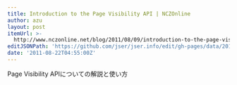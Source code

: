 ```yaml
---
title: Introduction to the Page Visibility API | NCZOnline
author: azu
layout: post
itemUrl: >-
  http://www.nczonline.net/blog/2011/08/09/introduction-to-the-page-visibility-api/
editJSONPath: 'https://github.com/jser/jser.info/edit/gh-pages/data/2011/08/index.json'
date: '2011-08-22T04:55:00Z'
---
```

Page Visibility APIについての解説と使い方
